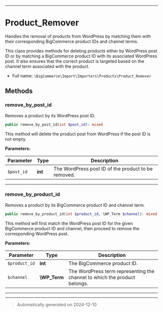 ***

# Product_Remover

Handles the removal of products from WordPress by matching them with their
corresponding BigCommerce product IDs and channel terms.

This class provides methods for deleting products either by WordPress post ID
or by matching a BigCommerce product ID with its associated WordPress post.
It also ensures that the correct product is targeted based on the channel term
associated with the product.

* Full name: `\BigCommerce\Import\Importers\Products\Product_Remover`




## Methods


### remove_by_post_id

Removes a product by its WordPress post ID.

```php
public remove_by_post_id(int $post_id): mixed
```

This method will delete the product post from WordPress if the post ID is not empty.






**Parameters:**

| Parameter | Type | Description |
|-----------|------|-------------|
| `$post_id` | **int** | The WordPress post ID of the product to be removed. |





***

### remove_by_product_id

Removes a product by its BigCommerce product ID and channel term.

```php
public remove_by_product_id(int $product_id, \WP_Term $channel): mixed
```

This method will first match the WordPress post ID for the given BigCommerce product ID and channel,
then proceed to remove the corresponding WordPress post.






**Parameters:**

| Parameter | Type | Description |
|-----------|------|-------------|
| `$product_id` | **int** | The BigCommerce product ID. |
| `$channel` | **\WP_Term** | The WordPress term representing the channel to which the product belongs. |





***


***
> Automatically generated on 2024-12-10
